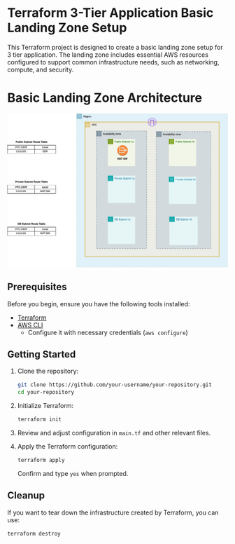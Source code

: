 # Terraform 3-Tier Application Basic Landing Zone Setup

This Terraform project is designed to create a basic landing zone setup for 3 tier application. The landing zone includes essential AWS resources configured to support common infrastructure needs, such as networking, compute, and security.

# Basic Landing Zone Architecture

![Basic Landing Zone Architecture](./Basic_Landing_Zone.jpg)


## Prerequisites

Before you begin, ensure you have the following tools installed:

- [Terraform](https://www.terraform.io/)
- [AWS CLI](https://aws.amazon.com/cli/)
  - Configure it with necessary credentials (`aws configure`)

## Getting Started

1. Clone the repository:

    ```bash
    git clone https://github.com/your-username/your-repository.git
    cd your-repository
    ```

2. Initialize Terraform:

    ```bash
    terraform init
    ```

3. Review and adjust configuration in `main.tf` and other relevant files.

4. Apply the Terraform configuration:

    ```bash
    terraform apply
    ```

   Confirm and type `yes` when prompted.

## Cleanup

If you want to tear down the infrastructure created by Terraform, you can use:

```bash
terraform destroy
